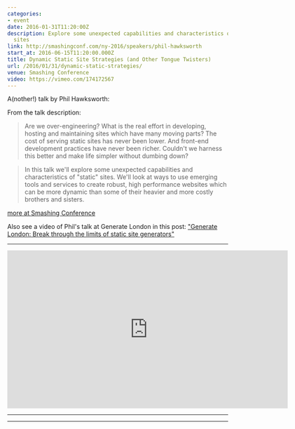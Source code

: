 ```yaml
---
categories:
- event
date: 2016-01-31T11:20:00Z
description: Explore some unexpected capabilities and characteristics of “static”
  sites
link: http://smashingconf.com/ny-2016/speakers/phil-hawksworth
start_at: 2016-06-15T11:20:00.000Z
title: Dynamic Static Site Strategies (and Other Tongue Twisters)
url: /2016/01/31/dynamic-static-strategies/
venue: Smashing Conference
video: https://vimeo.com/174172567
---
```


A(nother!) talk by Phil Hawks­worth:

From the talk description:

> Are we over-engineering? What is the real effort in developing, hosting and maintaining sites which have many moving parts? The cost of serving static sites has never been lower. And front-end development practices have never been richer. Couldn't we harness this better and make life simpler without dumbing down?

> In this talk we'll explore some unexpected capabilities and characteristics of "static" sites. We'll look at ways to use emerging tools and services to create robust, high performance websites which can be more dynamic than some of their heavier and more costly brothers and sisters.

[more at Smashing Conference](http://smashingconf.com/ny-2016/speakers/phil-hawksworth)

Also see a video of Phil's talk at Generate London in this post: ["Generate London: Break through the limits of static site generators"](/event/2015/09/17/generate-london/)


---

<div class="embed-container">
<iframe src="https://player.vimeo.com/video/174172567?title=0&byline=0&portrait=0" width="640" height="360" frameborder="0" webkitallowfullscreen mozallowfullscreen allowfullscreen></iframe>
</div>

---


  <script async class="speakerdeck-embed" data-id="a749dd2bfe024f71a262ddce74dcc228" data-ratio="1.33333333333333" src="//speakerdeck.com/assets/embed.js"></script>


---